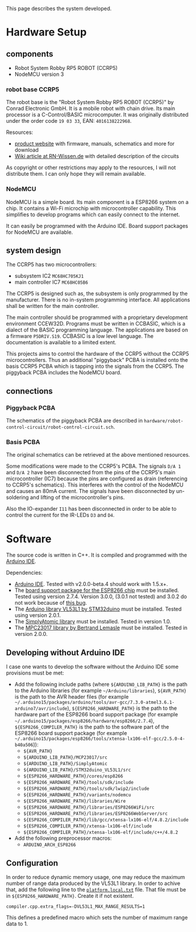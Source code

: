 This page describes the system developed.

Hardware Setup
==============

components
----------

 - Robot System Robby RP5 ROBOT (CCRP5)
 - NodeMCU version 3

### robot base CCRP5

The robot base is the "Robot System Robby RP5 ROBOT (CCRP5)" by Conrad Electronic GmbH. It is a mobile robot with chain drive. Its main processor is a C-Control/BASIC microcomputer. It was originally distributed under the order code `19 03 33`, EAN: `4016138222968`.

Resources:

 - [product website](https://www.conrad.de/de/p/roboter-robby-rp5-190333.html) with firmware, manuals, schematics and more for download
 - [Wiki article at RN-Wissen.de](https://rn-wissen.de/wiki/index.php/CCRP5) with detailed description of the circuits

As copyright or other restrictions may apply to the resources, I will not distribute them. I can only hope they will remain available.

### NodeMCU

NodeMCU is a simple board. Its main component is a ESP8266 system on a chip. It contains a Wi-Fi microchip with microcontroller capability. This simplifies to develop programs which can easily connect to the internet.

It can easily be programmed with the Arduino IDE. Board support packages for NodeMCU are available.

system design
-------------

The CCRP5 has two microcontrollers:

 - subsystem IC2 `MC68HC705KJ1`
 - main controller IC7 `MC68HC05B6`

The CCRP5 is designed such as, the subsystem is only programmed by the manufacturer. There is no in-system programming interface. All applications shall be written for the main controller.

The main controller should be programmed with a proprietary development environment CCEW32D. Programs must be written in CCBASIC, which is a dialect of the BASIC programming language. The applications are based on a firmware `P5DRIV.S19`. CCBASIC is a low level language. The documentation is available to a limited extent.

This projects aims to control the hardware of the CCRP5 without the CCRP5 microcontrollers.
Thus an additional "piggyback" PCBA is installed onto the basis CCRP5 PCBA which is tapping into the signals from the CCRP5.
The piggyback PCBA includes the NodeMCU board.

connections
-----------

### Piggyback PCBA

The schematics of the piggyback PCBA are described in `hardware/robot-control-circuit/robot-control-circuit.sch`.

### Basis PCBA

The original schematics can be retrieved at the above mentioned resources.

Some modifications were made to the CCRP5's PCBA.
The signals `D/A 1` and `D/A 2` have been disconnected from the pins of the CCRP5's main microcontroller (IC7) because the pins are configured as drain (referencing to CCRP5's schematics).
This interferes with the control of the NodeMCU and causes an 80mA current.
The signals have been disconnected by un-soldering and lifting of the microcontroller's pins.

Also the IO-expander `I11` has been disconnected in order to be able to control the current for the IR-LEDs `D3` and `D4`.

Software
========

The source code is written in C++.
It is compiled and programmed with the [Arduino IDE][].

Dependencies:

 - [Arduino IDE][]. Tested with v2.0.0-beta.4 should work with 1.5.x+.
 - The [board support package for the ESP8266 chip](https://github.com/esp8266/Arduino) must be installed.
   Tested using version 2.7.4.
   Version 3.0.0, (3.0.1 not tested) and 3.0.2 do not work because of [this bug](https://github.com/espressif/esp-idf/issues/4542).
 - The [Arduino library VL53L1 by STM32duino](https://github.com/stm32duino/VL53L1) must be installed. Tested using version 2.0.1.
 - The [SimplyAtomic library](https://github.com/wizard97/SimplyAtomic) must be installed. Tested in version 1.0.
 - The [MPC23017 library by Bertrand Lemasle](https://github.com/blemasle/arduino-mcp23017) must be installed. Tested in version 2.0.0.

[Arduino IDE]: https://www.arduino.cc/en/Main/Software

Developing without Arduino IDE
------------------------------

I case one wants to develop the software without the Arduino IDE some provisions must be met:

 - Add the following include paths
   (where `${ARDUINO_LIB_PATH}` is the path to the Arduino libraries (for example `~/Arduino/libraries`),
          `${AVR_PATH}` is the path to the AVR header files (for example `~/.arduino15/packages/arduino/tools/avr-gcc/7.3.0-atmel3.6.1-arduino7/avr/include`),
          `${ESP8266_HARDWARE_PATH}` is the path to the hardware part of the ESP8266 board support package (for example `~/.arduino15/packages/esp8266/hardware/esp8266/2.7.4`),
          `${ESP8266_COMPILER_PATH}` is the path to the software part of the ESP8266 board support package (for example `~/.arduino15/packages/esp8266/tools/xtensa-lx106-elf-gcc/2.5.0-4-b40a506`)):
   - `${AVR_PATH}`
   - `${ARDUINO_LIB_PATH}/MCP23017/src`
   - `${ARDUINO_LIB_PATH}/SimplyAtomic`
   - `${ARDUINO_LIB_PATH}/STM32duino_VL53L1/src`
   - `${ESP8266_HARDWARE_PATH}/cores/esp8266`
   - `${ESP8266_HARDWARE_PATH}/tools/sdk/include`
   - `${ESP8266_HARDWARE_PATH}/tools/sdk/lwip2/include`
   - `${ESP8266_HARDWARE_PATH}/variants/nodemcu`
   - `${ESP8266_HARDWARE_PATH}/libraries/Wire`
   - `${ESP8266_HARDWARE_PATH}/libraries/ESP8266WiFi/src`
   - `${ESP8266_HARDWARE_PATH}/libraries/ESP8266WebServer/src`
   - `${ESP8266_COMPILER_PATH}/lib/gcc/xtensa-lx106-elf/4.8.2/include`
   - `${ESP8266_COMPILER_PATH}/xtensa-lx106-elf/include`
   - `${ESP8266_COMPILER_PATH}/xtensa-lx106-elf/include/c++/4.8.2`
 - Add the following preprocessor macros:
   - `ARDUINO_ARCH_ESP8266`

Configuration
-------------

In order to reduce dynamic memory usage, one may reduce the maximum number of range data produced by the VL53L1 library.
In order to achive that, add the following line to the [`platform.local.txt`](https://arduino.github.io/arduino-cli/0.20/platform-specification/#platformlocaltxt) file.
That file must be in `${ESP8266_HARDWARE_PATH}`.
Create it if not existent.

    compiler.cpp.extra_flags=-DVL53L1_MAX_RANGE_RESULTS=1

This defines a predefined macro which sets the number of maximum range data to 1.
